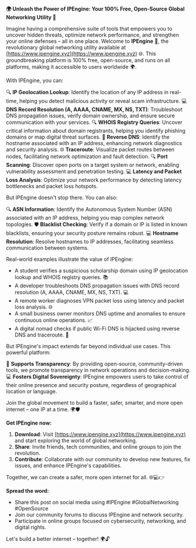 **🌍 Unleash the Power of IPEngine: Your 100% Free, Open-Source Global Networking Utility 🚀**

Imagine having a comprehensive suite of tools that empowers you to uncover hidden threats, optimize network performance, and strengthen your online defenses – all in one place. Welcome to **IPEngine** 🔑, the revolutionary global networking utility available at [https://www.ipengine.xyz](https://www.ipengine.xyz) 🌐. This groundbreaking platform is 100% free, open-source, and runs on all platforms, making it accessible to users worldwide 🌍.

With IPEngine, you can:

🔍 **IP Geolocation Lookup**: Identify the location of any IP address in real-time, helping you detect malicious activity or reveal scam infrastructure.
💻 **DNS Record Resolution (A, AAAA, CNAME, MX, NS, TXT)**: Troubleshoot DNS propagation issues, verify domain ownership, and ensure secure communication with your services.
🔍 **WHOIS Registry Queries**: Uncover critical information about domain registrants, helping you identify phishing domains or map digital threat surfaces.
🔄 **Reverse DNS**: Identify the hostname associated with an IP address, enhancing network diagnostics and security analysis.
🌐 **Traceroute**: Visualize packet routes between nodes, facilitating network optimization and fault detection.
🔍 **Port Scanning**: Discover open ports on a target system or network, enabling vulnerability assessment and penetration testing.
💻 **Latency and Packet Loss Analysis**: Optimize your network performance by detecting latency bottlenecks and packet loss hotspots.

But IPEngine doesn't stop there. You can also:

🔍 **ASN Information**: Identify the Autonomous System Number (ASN) associated with an IP address, helping you map complex network topologies.
🛡️ **Blacklist Checking**: Verify if a domain or IP is listed in known blacklists, ensuring your security posture remains robust.
💻 **Hostname Resolution**: Resolve hostnames to IP addresses, facilitating seamless communication between systems.

Real-world examples illustrate the value of IPEngine:

* A student verifies a suspicious scholarship domain using IP geolocation lookup and WHOIS registry queries. 📚
* A developer troubleshoots DNS propagation issues with DNS record resolution (A, AAAA, CNAME, MX, NS, TXT). 💻
* A remote worker diagnoses VPN packet loss using latency and packet loss analysis. 🌐
* A small business owner monitors DNS uptime and anomalies to ensure continuous online operations. 📈
* A digital nomad checks if public Wi-Fi DNS is hijacked using reverse DNS and traceroute. 🚀

But IPEngine's impact extends far beyond individual use cases. This powerful platform:

🌟 **Supports Transparency**: By providing open-source, community-driven tools, we promote transparency in network operations and decision-making.
💻 **Fosters Digital Sovereignty**: IPEngine empowers users to take control of their online presence and security posture, regardless of geographical location or language.

Join the global movement to build a faster, safer, smarter, and more open internet – one IP at a time. 🌍🛡️

**Get IPEngine now:**

1. **Download**: Visit [https://www.ipengine.xyz](https://www.ipengine.xyz) and start exploring the world of global networking.
2. **Share**: Invite friends, tech communities, and online groups to join the revolution.
3. **Contribute**: Collaborate with our community to develop new features, fix issues, and enhance IPEngine's capabilities.

Together, we can create a safer, more open internet for all. 🌐💻👉

**Spread the word:**

* Share this post on social media using #IPEngine #GlobalNetworking #OpenSource
* Join our community forums to discuss IPEngine and network security.
* Participate in online groups focused on cybersecurity, networking, and digital rights.

Let's build a better internet – together! 🌍🔓